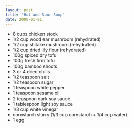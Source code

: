 ```yaml
---
layout: post
title: "Hot and Sour Soup"
date: 2000-01-01
---
```


- 8 cups chicken stock
- 1/2 cup wood ear mushroom (rehydrated)
- 1/2 cup shitake mushroom (rehydrated)
- 1/2 cup dried lily flour (rehydrated)
- 100g spiced dry tofu
- 100g fresh firm tofu
- 100g bamboo shoots
- 3 or 4 dried chilis
- 1/2 teaspoon salt
- 1/2 teaspoon sugar
- 1 teaspoon white pepper
- 1 teaspoon sesame oil
- 2 teaspoon dark soy sauce
- 1 tablespoon light soy sauce
- 1/3 cup white vinegar
- cornstarch slurry (1/3 cup cornstarch + 1/4 cup water)
- 1 egg
